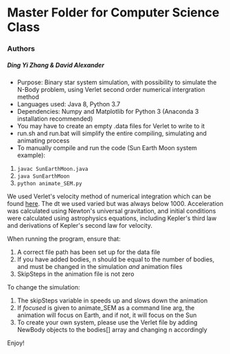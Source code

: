 # Master Folder for Computer Science Class
### Authors

##### Ding Yi Zhang & David Alexander


* Purpose: Binary star system simulation, with possibility to simulate the N-Body problem, using Verlet second order numerical intergration method
* Languages used: Java 8, Python 3.7
* Dependencies: Numpy and Matplotlib for Python 3 (Anaconda 3 installation recommended)
* You may have to create an empty .data files for Verlet to write to it
* run.sh and run.bat will simplify the entire compiling, simulating and animating process
* To manually compile and run the code (Sun Earth Moon system example):

1. `javac SunEarthMoon.java`
2. `java SunEarthMoon`
3. `python animate_SEM.py`

We used Verlet's velocity method of numerical integration which can be found [here](https://www.compadre.org/PICUP/resources/Numerical-Integration/). The dt we used varied but was always below 1000. Acceleration was calculated using Newton's universal gravitation, and initial conditions were calculated using astrophysics equations, including Kepler's third law and derivations of Kepler's second law for velocity. 

When running the program, ensure that:
1. A correct file path has been set up for the data file
2. If you have added bodies, n should be equal to the number of bodies, and must be changed in the simulation *and* animation files
3. SkipSteps in the animation file is not zero

To change the simulation:
1. The skipSteps variable in speeds up and slows down the animation
2. If *focused* is given to animate_SEM as a command line arg, the animation will focus on Earth, and if not, it will focus on the Sun
3. To create your own system, please use the Verlet file by adding NewBody objects to the bodies[] array and changing n accordingly

Enjoy!
